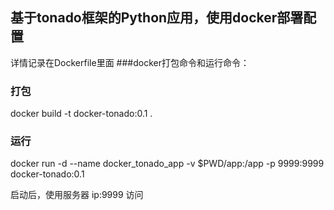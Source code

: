 ## 基于tonado框架的Python应用，使用docker部署配置

详情记录在Dockerfile里面
###docker打包命令和运行命令：
### 打包
docker build -t docker-tonado:0.1 .
### 运行
docker run -d --name docker_tonado_app -v $PWD/app:/app -p 9999:9999 docker-tonado:0.1

启动后，使用服务器 ip:9999 访问


